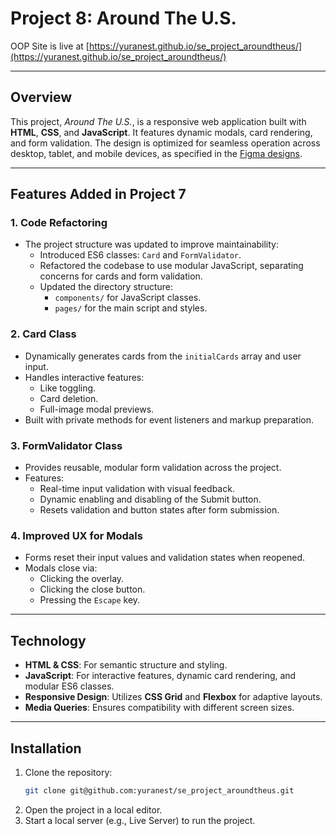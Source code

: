 # Project 8: Around The U.S.

OOP
Site is live at [https://yuranest.github.io/se_project_aroundtheus/](https://yuranest.github.io/se_project_aroundtheus/)

---

## Overview

This project, _Around The U.S._, is a responsive web application built with **HTML**, **CSS**, and **JavaScript**. It features dynamic modals, card rendering, and form validation. The design is optimized for seamless operation across desktop, tablet, and mobile devices, as specified in the [Figma designs](https://www.figma.com/design/N3zUeequnpvMX807FfYAZW/Sprint-6-Around-The-U.S.?node-id=0-1&node-type=canvas).

---

## Features Added in Project 7

### **1. Code Refactoring**

- The project structure was updated to improve maintainability:
  - Introduced ES6 classes: `Card` and `FormValidator`.
  - Refactored the codebase to use modular JavaScript, separating concerns for cards and form validation.
  - Updated the directory structure:
    - `components/` for JavaScript classes.
    - `pages/` for the main script and styles.

### **2. Card Class**

- Dynamically generates cards from the `initialCards` array and user input.
- Handles interactive features:
  - Like toggling.
  - Card deletion.
  - Full-image modal previews.
- Built with private methods for event listeners and markup preparation.

### **3. FormValidator Class**

- Provides reusable, modular form validation across the project.
- Features:
  - Real-time input validation with visual feedback.
  - Dynamic enabling and disabling of the Submit button.
  - Resets validation and button states after form submission.

### **4. Improved UX for Modals**

- Forms reset their input values and validation states when reopened.
- Modals close via:
  - Clicking the overlay.
  - Clicking the close button.
  - Pressing the `Escape` key.

---

## Technology

- **HTML & CSS**: For semantic structure and styling.
- **JavaScript**: For interactive features, dynamic card rendering, and modular ES6 classes.
- **Responsive Design**: Utilizes **CSS Grid** and **Flexbox** for adaptive layouts.
- **Media Queries**: Ensures compatibility with different screen sizes.

---

## Installation

1. Clone the repository:
   ```bash
   git clone git@github.com:yuranest/se_project_aroundtheus.git
   ```
2. Open the project in a local editor.
3. Start a local server (e.g., Live Server) to run the project.
